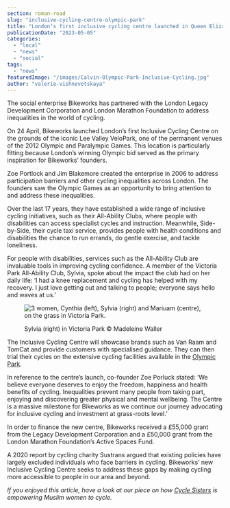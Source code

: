 ```yaml
---
section: roman-road
slug: "inclusive-cycling-centre-olympic-park"
title: "London’s first inclusive cycling centre launched in Queen Elizabeth Olympic Park"
publicationDate: "2023-05-05"
categories: 
  - "local"
  - "news"
  - "social"
tags: 
  - "news"
featuredImage: "/images/Calvin-Olympic-Park-Inclusive-Cycling.jpg"
author: "valerie-vishnevetskaya"
---
```


The social enterprise Bikeworks has partnered with the London Legacy Development Corporation and London Marathon Foundation to address inequalities in the world of cycling.

On 24 April, Bikeworks launched London’s first Inclusive Cycling Centre on the grounds of the iconic Lee Valley VeloPark, one of the permanent venues of the 2012 Olympic and Paralympic Games. This location is particularly fitting because London’s winning Olympic bid served as the primary inspiration for Bikeworks’ founders. 

Zoe Portlock and Jim Blakemore created the enterprise in 2006 to address participation barriers and other cycling inequalities across London. The founders saw the Olympic Games as an opportunity to bring attention to and address these inequalities. 

Over the last 17 years, they have established a wide range of inclusive cycling initiatives, such as their All-Ability Clubs, where people with disabilities can access specialist cycles and instruction. Meanwhile, Side-by-Side, their cycle taxi service, provides people with health conditions and disabilities the chance to run errands, do gentle exercise, and tackle loneliness. 

For people with disabilities, services such as the All-Ability Club are invaluable tools in improving cycling confidence. A member of the Victoria Park All-Ability Club, Sylvia, spoke about the impact the club had on her daily life: ‘I had a knee replacement and cycling has helped with my recovery. I just love getting out and talking to people; everyone says hello and waves at us.’

<figure>

![3 women, Cynthia (left), Sylvia (right) and Mariuam (centre), on the grass in Victoria Park.](/images/Sylvia-Victoria-Park-Inclusive-Cycling-1024x683.jpg)

<figcaption>

Sylvia (right) in Victoria Park © Madeleine Waller

</figcaption>

</figure>

The Inclusive Cycling Centre will showcase brands such as Van Raam and TomCat and provide customers with specialised guidance. They can then trial their cycles on the extensive cycling facilities available in the [Olympic Park](https://romanroadlondon.com/ten-years-on-queen-elizabeth-olympic-park/). 

In reference to the centre’s launch, co-founder Zoe Porluck stated: ‘We believe everyone deserves to enjoy the freedom, happiness and health benefits of cycling. Inequalities prevent many people from taking part, enjoying and discovering greater physical and mental wellbeing. The Centre is a massive milestone for Bikeworks as we continue our journey advocating for inclusive cycling and investment at grass-roots level.’ 

In order to finance the new centre, Bikeworks received a £55,000 grant from the Legacy Development Corporation and a £50,000 grant from the London Marathon Foundation’s Active Spaces Fund. 

A 2020 report by cycling charity Sustrans argued that existing policies have largely excluded individuals who face barriers in cycling. Bikeworks’ new Inclusive Cycling Centre seeks to address these gaps by making cycling more accessible to people in our area and beyond. 

_If you enjoyed this article, have a look at our piece on how_ [_Cycle Sisters_](https://romanroadlondon.com/cycle-sisters-tower-hamlets/) _is empowering Muslim women to cycle._ 


